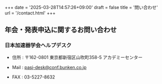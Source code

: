 +++
date = '2025-03-28T14:57:26+09:00'
draft = false
title = '問い合わせ'
url = '/contact.html'
+++

## 年会・発表申込に関するお問い合わせ

### 日本加速器学会ヘルプデスク

* 住所  : 〒162-0801 東京都新宿区山吹町358-5 アカデミーセンター  

* Mail  : [pasj-desk@conf.bunken.co.jp](mailto:pasj-desk@conf.bunken.co.jp)  

* FAX   : 03-5227-8632  
